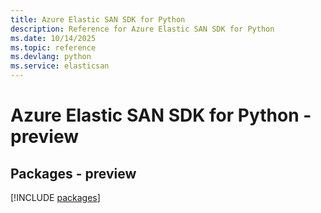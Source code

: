 ```yaml
---
title: Azure Elastic SAN SDK for Python
description: Reference for Azure Elastic SAN SDK for Python
ms.date: 10/14/2025
ms.topic: reference
ms.devlang: python
ms.service: elasticsan
---
```

# Azure Elastic SAN SDK for Python - preview
## Packages - preview
[!INCLUDE [packages](elastic-san-index.md)]